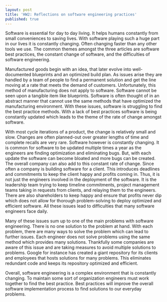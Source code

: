 ```yaml
---
layout: post
title: 'HW2: Reflections on software engineering practices'
published: true
---
```


Software is essential for day to day living. It helps humans constantly from small conveniences to saving lives. With software playing such a huge part in our lives it is constantly changing. Often changing faster than any other tools we use. The common themes amongst the three articles are software best practices, the constant change of software, and the difficulties of software engineering.
    
Manufactured goods begin with an idea, that later evolve into well-documented blueprints and an optimized build plan. As issues arise they are handled by a team of people to find a permanent solution and get the line moving at a rate that meets the demand of customers. Unfortunately, this method of manufacturing does not apply to software. Software cannot be seen upon a tangible item like blueprints. Software is often thought of in an abstract manner that cannot use the same methods that have optimized the manufacturing environment. With these issues, software is struggling to find the best practice methods. With a lack of best practices software is being constantly updated which leads to the theme of the rate of change amongst software.

With most cycle iterations of a product, the change is relatively small and slow. Changes are often planned-out over greater lengths of time and complete recalls are very rare. Software however is constantly changing. It is common for software to be updated multiple times a year as the engineers are finding optimization and eliminating bugs. But, with each update the software can become bloated and more bugs can be created. The overall company can also add to this constant rate of change. Since often a company is building software for a client. This introduces deadlines and commitments to keep the client happy and profits coming in. Thus, it is not just the engineers involved in the deployment of the software. It is the leadership team trying to keep timeline commitments, project management teams taking in requests from clients, and relaying them to the engineers. There are also shareholders to keep happy and ensure that profits never dip which does not allow for thorough problem-solving to deploy optimized and efficient software. All these issues lead to difficulties that many software engineers face daily.
    
Many of these issues sum up to one of the main problems with software engineering. There is no one solution to the problem at hand. With each problem, there are many ways to solve the problem which can lead to further issues. Each engineer does not solve problems using the same method which provides many solutions. Thankfully some companies are aware of this issue and are taking measures to avoid multiple solutions to problems. Google for instance has created a giant repository for its clients and employees that hosts solutions for many problems. This eliminates redundant code and keeps its repository optimized and efficient.
    
Overall, software engineering is a complex environment that is constantly changing. To maintain some sort of organization engineers must work together to find the best practice. Best practices will improve the overall software implementation process to find solutions to our everyday problems. 
